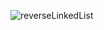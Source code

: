 ![reverseLinkedList](https://res.cloudinary.com/dtari8knz/image/upload/v1655434081/IMG_1798_nff4cu.jpg)
